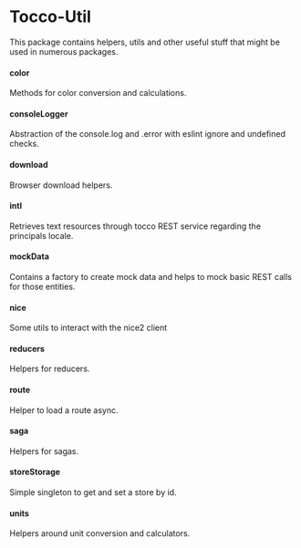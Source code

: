 # Tocco-Util
This package contains helpers, utils and other useful stuff that might be used in numerous packages.

#### color
Methods for color conversion and calculations.

#### consoleLogger
Abstraction of the console.log and .error with eslint ignore and undefined checks.

#### download
Browser download helpers.

#### intl
Retrieves text resources through tocco REST service regarding the principals locale.

#### mockData
Contains a factory to create mock data and helps to mock basic REST calls for those entities.

#### nice
Some utils to interact with the nice2 client

#### reducers
Helpers for reducers.

#### route
Helper to load a route async.

#### saga
Helpers for sagas.

#### storeStorage
Simple singleton to get and set a store by id.

#### units
Helpers around unit conversion and calculators.
